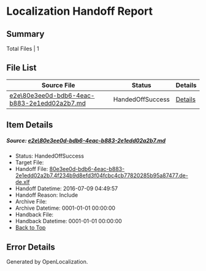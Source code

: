 # <a name='report-top'></a> Localization Handoff Report

## Summary
 Total Files | 1

## File List
 Source File | Status | Details 
 ----------- | ------ | ------- 
 [e2e\80e3ee0d-bdb6-4eac-b883-2e1edd02a2b7.md](https://github.com/OpenLocalizationTestOrg/oltest/blob/8f8401e90e4fa97d8f7a7fb93db5be15becb94ff/e2e/80e3ee0d-bdb6-4eac-b883-2e1edd02a2b7.md) | HandedOffSuccess | [Details](#58f01c787a1c33cb45cafb42515e048deb7b92003)

## Item Details
##### <a name='58f01c787a1c33cb45cafb42515e048deb7b92003'></a> Source: [e2e\80e3ee0d-bdb6-4eac-b883-2e1edd02a2b7.md](https://github.com/OpenLocalizationTestOrg/oltest/blob/8f8401e90e4fa97d8f7a7fb93db5be15becb94ff/e2e/80e3ee0d-bdb6-4eac-b883-2e1edd02a2b7.md)
* Status: HandedOffSuccess
* Target File: 
* Handoff File: [80e3ee0d-bdb6-4eac-b883-2e1edd02a2b7.4f234b9d8efd3f04fcbc4cb77820285b95a87477.de-de.xlf](https://github.com/OpenLocalizationTestOrg/olhandoff-e2e/blob/10953e56a536d8d36b72a84f5796dedb5180c19f/ol-handoff/OpenLocalizationTestOrg/oltest-dede-fly/ci/ht/80e3ee0d-bdb6-4eac-b883-2e1edd02a2b7.4f234b9d8efd3f04fcbc4cb77820285b95a87477.de-de.xlf)
* Handoff Datetime: 2016-07-09 04:49:57
* Handoff Reason: Include
* Archive File: 
* Archive Datetime: 0001-01-01 00:00:00
* Handback File: 
* Handback Datetime: 0001-01-01 00:00:00
* [Back to Top](#report-top)


## Error Details

Generated by OpenLocalization.

